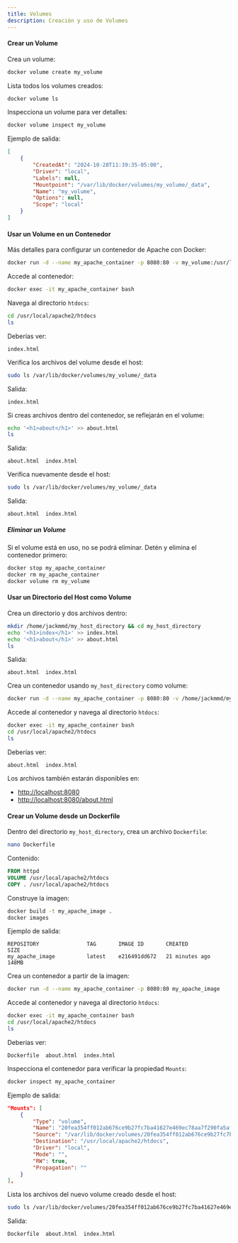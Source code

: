 ```yaml
---
title: Volumes
description: Creación y uso de Volumes 
---
```


#### Crear un Volume
Crea un volume:
```bash
docker volume create my_volume
```

Lista todos los volumes creados:
```bash
docker volume ls
```

Inspecciona un volume para ver detalles:
```bash
docker volume inspect my_volume
```
Ejemplo de salida:
```json
[
    {
        "CreatedAt": "2024-10-28T11:39:35-05:00",
        "Driver": "local",
        "Labels": null,
        "Mountpoint": "/var/lib/docker/volumes/my_volume/_data",
        "Name": "my_volume",
        "Options": null,
        "Scope": "local"
    }
]
```

#### Usar un Volume en un Contenedor
Más detalles para configurar un contenedor de Apache con Docker:

```bash
docker run -d --name my_apache_container -p 8080:80 -v my_volume:/usr/local/apache2/htdocs httpd
```

Accede al contenedor:
```bash
docker exec -it my_apache_container bash
```

Navega al directorio `htdocs`:
```bash
cd /usr/local/apache2/htdocs
ls
```
Deberías ver:
```
index.html
```

Verifica los archivos del volume desde el host:
```bash
sudo ls /var/lib/docker/volumes/my_volume/_data
```
Salida:
```
index.html
```

Si creas archivos dentro del contenedor, se reflejarán en el volume:
```bash
echo '<h1>about</h1>' >> about.html
ls
```
Salida:
```
about.html  index.html
```
Verifica nuevamente desde el host:
```bash
sudo ls /var/lib/docker/volumes/my_volume/_data
```
Salida:
```
about.html  index.html
```

##### Eliminar un Volume
Si el volume está en uso, no se podrá eliminar. Detén y elimina el contenedor primero:
```bash
docker stop my_apache_container
docker rm my_apache_container
docker volume rm my_volume
```

#### Usar un Directorio del Host como Volume
Crea un directorio y dos archivos dentro:
```bash
mkdir /home/jackmmd/my_host_directory && cd my_host_directory
echo '<h1>index</h1>' >> index.html
echo '<h1>about</h1>' >> about.html
ls
```
Salida:
```
about.html  index.html
```

Crea un contenedor usando `my_host_directory` como volume:
```bash
docker run -d --name my_apache_container -p 8080:80 -v /home/jackmmd/my_host_directory:/usr/local/apache2/htdocs httpd
```

Accede al contenedor y navega al directorio `htdocs`:
```bash
docker exec -it my_apache_container bash
cd /usr/local/apache2/htdocs
ls
```
Deberías ver:
```
about.html  index.html
```
Los archivos también estarán disponibles en:
- [http://localhost:8080](http://localhost:8080)
- [http://localhost:8080/about.html](http://localhost:8080/about.html)

#### Crear un Volume desde un Dockerfile
Dentro del directorio `my_host_directory`, crea un archivo `Dockerfile`:
```bash
nano Dockerfile
```
Contenido:
```Dockerfile
FROM httpd
VOLUME /usr/local/apache2/htdocs
COPY . /usr/local/apache2/htdocs
```

Construye la imagen:
```bash
docker build -t my_apache_image .
docker images
```
Ejemplo de salida:
```
REPOSITORY               TAG       IMAGE ID       CREATED          SIZE
my_apache_image          latest    e216491dd672   21 minutes ago   148MB
```

Crea un contenedor a partir de la imagen:
```bash
docker run -d --name my_apache_container -p 8080:80 my_apache_image
```

Accede al contenedor y navega al directorio `htdocs`:
```bash
docker exec -it my_apache_container bash
cd /usr/local/apache2/htdocs
ls
```
Deberías ver:
```
Dockerfile  about.html  index.html
```

Inspecciona el contenedor para verificar la propiedad `Mounts`:
```bash
docker inspect my_apache_container
```
Ejemplo de salida:
```json
"Mounts": [
    {
        "Type": "volume",
        "Name": "20fea354ff012ab676ce9b27fc7ba41627e469ec78aa7f290fa5af6bfd7ebeda",
        "Source": "/var/lib/docker/volumes/20fea354ff012ab676ce9b27fc7ba41627e469ec78aa7f290fa5af6bfd7ebeda/_data",
        "Destination": "/usr/local/apache2/htdocs",
        "Driver": "local",
        "Mode": "",
        "RW": true,
        "Propagation": ""
    }
],
```

Lista los archivos del nuevo volume creado desde el host:
```bash
sudo ls /var/lib/docker/volumes/20fea354ff012ab676ce9b27fc7ba41627e469ec78aa7f290fa5af6bfd7ebeda/_data
```
Salida:

```bash
Dockerfile  about.html	index.html
```